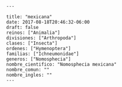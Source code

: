 
      ---

      title: "mexicana"
      date: 2017-08-18T20:46:32-06:00
      draft: false
      reinos: ["Animalia"]
      divisiones: ["Arthropoda"]
      clases: ["Insecta"]
      ordenes: ["Hymenoptera"]
      familias: ["Ichneumonidae"]
      generos: ["Nomosphecia"]
      nombre_cientifico: "Nomosphecia mexicana"
      nombre_comun: ""
      nombre_ingles: ""
      ---

      